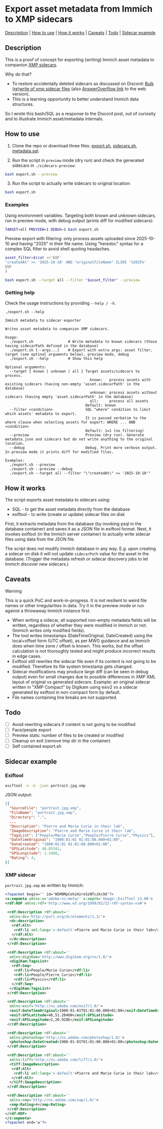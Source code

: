 # Export asset metadata from Immich to XMP sidecars

[Description](#description) | [How to use](#how-to-use) | [How it works](#how-it-works) | [Caveats](#caveats) | [Todo](#todo) | [Sidecar example](#sidecar-example)

## Description

This is a proof of concept for exporting (writing) Immich asset metadata to companion [XMP sidecars](https://docs.immich.app/features/xmp-sidecars).

Why do that? 
- To restore accidentally deleted sidecars as discussed on Discord: [Bulk (re)write of xmp sidecar files](https://discord.com/channels/979116623879368755/1425744361718677587) (also [AnswerOverflow link](https://www.answeroverflow.com/m/1425744361718677587) to the web version).
- This is a learning opportunity to better understand Immich data structures.

So I wrote this bash/SQL as a response to the Discord post, out of curiosity and to illustrate Immich asset/metadata internals.

## How to use

1. Clone the repo or download three files: [export.sh](https://raw.githubusercontent.com/skatsubo/immich-metadata-exporter/refs/heads/main/export.sh), [sidecars.sh](https://raw.githubusercontent.com/skatsubo/immich-metadata-exporter/refs/heads/main/sidecars.sh), [metadata.sql](https://raw.githubusercontent.com/skatsubo/immich-metadata-exporter/refs/heads/main/metadata.sql).

2. Run the script in `preview` mode (dry run) and check the generated sidecars in `./sidecars-preview`:

```sh
bash export.sh --preview
```

3. Run the script to actually write sidecars to original location:

```sh
bash export.sh
```

### Examples

Using environment variables. Targeting both known and unknown sidecars, run in preview mode, with debug output (prints diff for modified sidecars):
```sh
TARGET=all PREVIEW=1 DEBUG=1 bash export.sh
```

Preview export with filtering: only process assets uploaded since 2025-10-10 and having "2025" in their file name. Using "heredoc" syntax for a complex SQL filter to avoid shell quoting headaches.
```sh
asset_filter=$(cat <<'EOF'
"createdAt" >= '2025-10-10' AND "originalFileName" ILIKE '%2025%'
EOF
)

bash export.sh --target all --filter "$asset_filter" --preview
```

### Getting help

Check the usage instructions by providing `--help / -h`.

```
./export.sh --help

Immich metadata to sidecar exporter

Writes asset metadata to companion XMP sidecars.

Usage:
  ./export.sh                # Write metadata to known sidecars (those having sidecarPath defined in the database)
  ./export.sh [--args...]    # Export with extra args: asset filter, target (see optinal arguments below), preview mode, debug
  ./export.sh --help         # Show this help

Optional arguments:
  --target { known | unknown | all } Target assets/sidecars to process.
                                       known:   process assets with existing sidecars (having non-empty 'asset.sidecarPath' in the database)
                                       unknown: process assets without sidecars (having empty 'asset.sidecarPath' in the database)
                                       all:     process all assets
                                     Default: known
  --filter <condition>               SQL "where" condition to limit which assets' metadata to export.
                                     It is passed verbatim to the where clause when selecting assets for export: WHERE ... AND <condition>
                                     Default: 1=1 (no filtering)
  --preview                          Preview (dry run). Generate metadata.json and sidecars but do not write anything to the original location.
  --debug                            Debug. Print more verbose output. In preview mode it prints diff for modified files.

Examples:
  ./export.sh --preview
  ./export.sh --preview --debug
  ./export.sh --target all --filter "\"createdAt\" >= '2025-10-10'"
```

## How it works

The script exports asset metadata to sidecars using:
- SQL - to get the asset metadata directly from the database
- exiftool - to write (create or update) sidecar files on disk

First, it extracts metadata from the database (by invoking psql in the database container) and saves it as a JSON file in exiftool format.
Next, it invokes exiftool (in the Immich server container) to actually write sidecar files using data from the JSON file.

The script does not modify Immich database in any way. E.g. upon creating a sidecar on disk it will not update `sidecarPath` value for the asset in the database. (Trigger the metadata refresh or sidecar discovery jobs to let Immich discover new sidecars.)

## Caveats

> [!WARNING]
> This is a quick PoC and work-in-progress. It is not resilient to weird file names or other irregularities in data. Try it in the preview mode or run against a throwaway Immich instance first.

- When writing a sidecar, all supported non-empty metadata fields will be written, regardless of whether they were modified in Immich or not. (Immich writes only modified fields).
- The tool writes timestamps (DateTimeOriginal, DateCreated) using the local+offset form (UTC offset), as per MWG guidance and as Immich does when time zone / offset is known. This works, but the offset calculation is not thoroughly tested and might produce incorrect results in edge cases.
- Exiftool still rewrites the sidecar file even if its content is not going to be modified. Therefore its file system timestamp gets changed.
- Sidecar modifications may produce large diff (can be seen in debug output) even for small changes due to possible differences in XMP XML layout of original vs generated sidecars. Example: an original sidecar written in "XMP Compact" by Digikam using exiv2 _vs_ a sidecar generated by exiftool in non-compact form by default.
- File names containing line breaks are not supported.

## Todo

- [ ] Avoid rewriting sidecars if content is not going to be modified
- [ ] Face/people export
- [ ] Preview stats: number of files to be created or modified
- [ ] Cleanup on exit (remove tmp dir in the container)
- [ ] Self contained export.sh

## Sidecar example

### Exiftool

```sh
exiftool -n -G -json portrait.jpg.xmp
```

JSON output:
```json
[{
  "SourceFile": "portrait.jpg.xmp",
  "FileName": "portrait.jpg.xmp",
  "Directory": ".",
  ...
  "Description": "Pierre and Marie Curie in their lab",
  "ImageDescription": "Pierre and Marie Curie in their lab",
  "TagsList": ["People/Marie Curie","People/Pierre Curie","Physics"],
  "DateTimeOriginal": "1900:01:01 01:01:00.000+01:00",
  "DateCreated": "1900:01:01 01:01:00.000+01:00",
  "GPSLatitude": 48.85341,
  "GPSLongitude": 2.3488,
  "Rating": 4,
}]
```

### XMP sidecar

`portrait.jpg.xmp` as written by Immich:
```xml
<?xpacket begin='﻿' id='W5M0MpCehiHzreSzNTczkc9d'?>
<x:xmpmeta xmlns:x='adobe:ns:meta/' x:xmptk='Image::ExifTool 13.00'>
<rdf:RDF xmlns:rdf='http://www.w3.org/1999/02/22-rdf-syntax-ns#'>

 <rdf:Description rdf:about=''
  xmlns:dc='http://purl.org/dc/elements/1.1/'>
  <dc:description>
   <rdf:Alt>
    <rdf:li xml:lang='x-default'>Pierre and Marie Curie in their lab</rdf:li>
   </rdf:Alt>
  </dc:description>
 </rdf:Description>

 <rdf:Description rdf:about=''
  xmlns:digiKam='http://www.digikam.org/ns/1.0/'>
  <digiKam:TagsList>
   <rdf:Seq>
    <rdf:li>People/Marie Curie</rdf:li>
    <rdf:li>People/Pierre Curie</rdf:li>
    <rdf:li>Physics</rdf:li>
   </rdf:Seq>
  </digiKam:TagsList>
 </rdf:Description>

 <rdf:Description rdf:about=''
  xmlns:exif='http://ns.adobe.com/exif/1.0/'>
  <exif:DateTimeOriginal>1900-01-01T01:01:00.000+01:00</exif:DateTimeOriginal>
  <exif:GPSLatitude>48,51.2046N</exif:GPSLatitude>
  <exif:GPSLongitude>2,20.928E</exif:GPSLongitude>
 </rdf:Description>

 <rdf:Description rdf:about=''
  xmlns:photoshop='http://ns.adobe.com/photoshop/1.0/'>
  <photoshop:DateCreated>1900-01-01T01:01:00.000+01:00</photoshop:DateCreated>
 </rdf:Description>

 <rdf:Description rdf:about=''
  xmlns:tiff='http://ns.adobe.com/tiff/1.0/'>
  <tiff:ImageDescription>
   <rdf:Alt>
    <rdf:li xml:lang='x-default'>Pierre and Marie Curie in their lab</rdf:li>
   </rdf:Alt>
  </tiff:ImageDescription>
 </rdf:Description>

 <rdf:Description rdf:about=''
  xmlns:xmp='http://ns.adobe.com/xap/1.0/'>
  <xmp:Rating>4</xmp:Rating>
 </rdf:Description>
</rdf:RDF>
</x:xmpmeta>
<?xpacket end='w'?>
```
